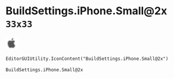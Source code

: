 # BuildSettings.iPhone.Small@2x `33x33`
<img src="/img/BuildSettings.iPhone.Small.png" width=33 height=33>

``` CSharp
EditorGUIUtility.IconContent("BuildSettings.iPhone.Small@2x")
```
```
BuildSettings.iPhone.Small@2x
```
